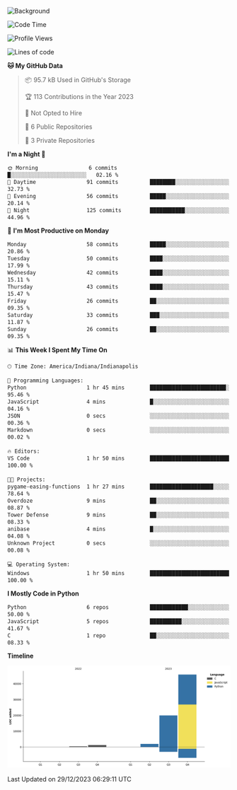 ![Background](https://github.com/Nguyen-Noah/Nguyen-Noah/assets/112649680/f5d2296f-0508-400c-abcf-47c085708a2a)

<!--START_SECTION:waka-->
![Code Time](http://img.shields.io/badge/Code%20Time-1%20hr%2050%20mins-blue)

![Profile Views](http://img.shields.io/badge/Profile%20Views-8-blue)

![Lines of code](https://img.shields.io/badge/From%20Hello%20World%20I%27ve%20Written-69.2%20thousand%20lines%20of%20code-blue)

**🐱 My GitHub Data** 

> 📦 95.7 kB Used in GitHub's Storage 
 > 
> 🏆 113 Contributions in the Year 2023
 > 
> 🚫 Not Opted to Hire
 > 
> 📜 6 Public Repositories 
 > 
> 🔑 3 Private Repositories 
 > 
**I'm a Night 🦉** 

```text
🌞 Morning                6 commits           █░░░░░░░░░░░░░░░░░░░░░░░░   02.16 % 
🌆 Daytime                91 commits          ████████░░░░░░░░░░░░░░░░░   32.73 % 
🌃 Evening                56 commits          █████░░░░░░░░░░░░░░░░░░░░   20.14 % 
🌙 Night                  125 commits         ███████████░░░░░░░░░░░░░░   44.96 % 
```
📅 **I'm Most Productive on Monday** 

```text
Monday                   58 commits          █████░░░░░░░░░░░░░░░░░░░░   20.86 % 
Tuesday                  50 commits          ████░░░░░░░░░░░░░░░░░░░░░   17.99 % 
Wednesday                42 commits          ████░░░░░░░░░░░░░░░░░░░░░   15.11 % 
Thursday                 43 commits          ████░░░░░░░░░░░░░░░░░░░░░   15.47 % 
Friday                   26 commits          ██░░░░░░░░░░░░░░░░░░░░░░░   09.35 % 
Saturday                 33 commits          ███░░░░░░░░░░░░░░░░░░░░░░   11.87 % 
Sunday                   26 commits          ██░░░░░░░░░░░░░░░░░░░░░░░   09.35 % 
```


📊 **This Week I Spent My Time On** 

```text
🕑︎ Time Zone: America/Indiana/Indianapolis

💬 Programming Languages: 
Python                   1 hr 45 mins        ████████████████████████░   95.46 % 
JavaScript               4 mins              █░░░░░░░░░░░░░░░░░░░░░░░░   04.16 % 
JSON                     0 secs              ░░░░░░░░░░░░░░░░░░░░░░░░░   00.36 % 
Markdown                 0 secs              ░░░░░░░░░░░░░░░░░░░░░░░░░   00.02 % 

🔥 Editors: 
VS Code                  1 hr 50 mins        █████████████████████████   100.00 % 

🐱‍💻 Projects: 
pygame-easing-functions  1 hr 27 mins        ████████████████████░░░░░   78.64 % 
Overdoze                 9 mins              ██░░░░░░░░░░░░░░░░░░░░░░░   08.87 % 
Tower Defense            9 mins              ██░░░░░░░░░░░░░░░░░░░░░░░   08.33 % 
anibase                  4 mins              █░░░░░░░░░░░░░░░░░░░░░░░░   04.08 % 
Unknown Project          0 secs              ░░░░░░░░░░░░░░░░░░░░░░░░░   00.08 % 

💻 Operating System: 
Windows                  1 hr 50 mins        █████████████████████████   100.00 % 
```

**I Mostly Code in Python** 

```text
Python                   6 repos             ████████████░░░░░░░░░░░░░   50.00 % 
JavaScript               5 repos             ██████████░░░░░░░░░░░░░░░   41.67 % 
C                        1 repo              ██░░░░░░░░░░░░░░░░░░░░░░░   08.33 % 
```



**Timeline**

![Lines of Code chart](https://raw.githubusercontent.com/Nguyen-Noah/Nguyen-Noah/main/assets/bar_graph.png)


 Last Updated on 29/12/2023 06:29:11 UTC
<!--END_SECTION:waka-->

<!--
**Nguyen-Noah/Nguyen-Noah** is a ✨ _special_ ✨ repository because its `README.md` (this file) appears on your GitHub profile.

Here are some ideas to get you started:

- 🔭 I’m currently working on ...
- 🌱 I’m currently learning ...
- 👯 I’m looking to collaborate on ...
- 🤔 I’m looking for help with ...
- 💬 Ask me about ...
- 📫 How to reach me: ...
- 😄 Pronouns: ...
- ⚡ Fun fact: ...
-->
